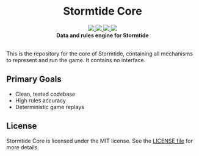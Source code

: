 <h1 align="center">Stormtide Core</h1>
<div align="center">
	<a href="https://travis-ci.org/StormtideGame/stormtide-core">
		<img src="https://img.shields.io/travis/StormtideGame/stormtide-core.svg" />
	</a>
	<a href="https://coveralls.io/github/StormtideGame/stormtide-core">
		<img src="https://img.shields.io/coveralls/StormtideGame/stormtide-core.svg" />
	</a>
	<a href="https://www.npmjs.com/package/stormtide-core">
		<img src="https://img.shields.io/npm/v/stormtide-core.svg" />
	</a>
	<a href="https://gitter.im/StormtideGame/Lobby">
		<img src="https://img.shields.io/gitter/room/stormtidegame/stormtide-core.svg" />
	</a>
</div>

<div align="center">
	<strong>Data and rules engine for Stormtide</strong>
</div>

<div>&nbsp;</div>

This is the repository for the core of Stormtide, containing all mechanisms to represent and run the game. It contains no interface.

## Primary Goals
- Clean, tested codebase
- High rules accuracy
- Deterministic game replays

## License
Stormtide Core is licensed under the MIT license. See the [LICENSE file](LICENSE.md) for more details.